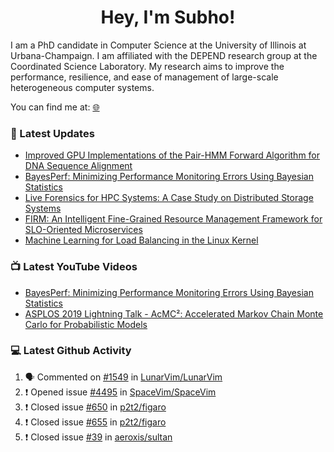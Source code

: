 <h1 align="center">Hey, I'm Subho!</h1>

I am a PhD candidate in Computer Science at the University of Illinois at Urbana-Champaign. I am affiliated with the
DEPEND research group at the Coordinated Science Laboratory. My research aims to improve the performance, resilience,
and ease of management of large-scale heterogeneous computer systems.

You can find me at: [🌐]

### 📕 Latest Updates
<!-- BLOG:START -->
- [Improved GPU Implementations of the Pair-HMM Forward Algorithm for DNA Sequence Alignment](https://ssbaner2.cs.illinois.edu/publications/iccd2021/)
- [BayesPerf: Minimizing Performance Monitoring Errors Using Bayesian Statistics](https://ssbaner2.cs.illinois.edu/publications/asplos2021/)
- [Live Forensics for HPC Systems: A Case Study on Distributed Storage Systems](https://ssbaner2.cs.illinois.edu/publications/sc2020/)
- [FIRM: An Intelligent Fine-Grained Resource Management Framework for SLO-Oriented Microservices](https://ssbaner2.cs.illinois.edu/publications/osdi2020/)
- [Machine Learning for Load Balancing in the Linux Kernel](https://ssbaner2.cs.illinois.edu/publications/apsys2020/)
<!-- BLOG:END -->

### 📺 Latest YouTube Videos
<!-- YOUTUBE:START -->
- [BayesPerf: Minimizing Performance Monitoring Errors Using Bayesian Statistics](https://www.youtube.com/watch?v=Y3d8Vu8g-Rw)
- [ASPLOS 2019 Lightning Talk - AcMC²: Accelerated Markov Chain Monte Carlo for Probabilistic Models](https://www.youtube.com/watch?v=3l_ZuBkZjJk)
<!-- YOUTUBE:END -->

### 💻 Latest Github Activity
<!--START_SECTION:activity-->
1. 🗣 Commented on [#1549](https://github.com/LunarVim/LunarVim/issues/1549) in [LunarVim/LunarVim](https://github.com/LunarVim/LunarVim)
2. ❗️ Opened issue [#4495](https://github.com/SpaceVim/SpaceVim/issues/4495) in [SpaceVim/SpaceVim](https://github.com/SpaceVim/SpaceVim)
3. ❗️ Closed issue [#650](https://github.com/p2t2/figaro/issues/650) in [p2t2/figaro](https://github.com/p2t2/figaro)
4. ❗️ Closed issue [#655](https://github.com/p2t2/figaro/issues/655) in [p2t2/figaro](https://github.com/p2t2/figaro)
5. ❗️ Closed issue [#39](https://github.com/aeroxis/sultan/issues/39) in [aeroxis/sultan](https://github.com/aeroxis/sultan)
<!--END_SECTION:activity-->

[🌐]: https://ssbaner2.cs.illinois.edu/
